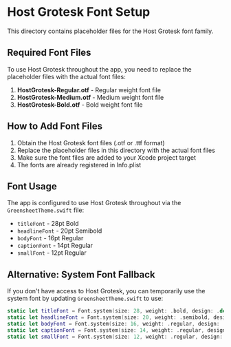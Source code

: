 # Host Grotesk Font Setup

This directory contains placeholder files for the Host Grotesk font family.

## Required Font Files

To use Host Grotesk throughout the app, you need to replace the placeholder files with the actual font files:

1. **HostGrotesk-Regular.otf** - Regular weight font file
2. **HostGrotesk-Medium.otf** - Medium weight font file  
3. **HostGrotesk-Bold.otf** - Bold weight font file

## How to Add Font Files

1. Obtain the Host Grotesk font files (.otf or .ttf format)
2. Replace the placeholder files in this directory with the actual font files
3. Make sure the font files are added to your Xcode project target
4. The fonts are already registered in Info.plist

## Font Usage

The app is configured to use Host Grotesk throughout via the `GreensheetTheme.swift` file:

- `titleFont` - 28pt Bold
- `headlineFont` - 20pt Semibold  
- `bodyFont` - 16pt Regular
- `captionFont` - 14pt Regular
- `smallFont` - 12pt Regular

## Alternative: System Font Fallback

If you don't have access to Host Grotesk, you can temporarily use the system font by updating `GreensheetTheme.swift` to use:

```swift
static let titleFont = Font.system(size: 28, weight: .bold, design: .default)
static let headlineFont = Font.system(size: 20, weight: .semibold, design: .default)
static let bodyFont = Font.system(size: 16, weight: .regular, design: .default)
static let captionFont = Font.system(size: 14, weight: .regular, design: .default)
static let smallFont = Font.system(size: 12, weight: .regular, design: .default)
``` 
